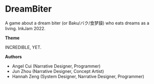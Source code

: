 # DreamBiter
 A game about a dream biter (or Baku/バク/食梦貘) who eats dreams as a living.
 InkJam 2022. 
 
 **Theme**
 
 INCREDIBLE, YET.
 
 **Authors**
 - Angel Cui (Narrative Designer, Programmer)
 - Jun Zhou (Narrative Designer, Concept Artist)
 - Hannah Zeng (System Designer, Narrative Designer, Programmer)
